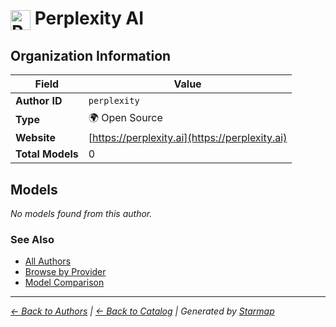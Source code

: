 # <img src="https://raw.githubusercontent.com/agentstation/starmap/master/internal/embedded/logos/perplexity.svg" alt="Perplexity AI" width="32" height="32" style="vertical-align: middle;"> Perplexity AI
  
  
  
## Organization Information
  
| Field | Value |
|---------|---------|
| **Author ID** | `perplexity` |
| **Type** | 🌍 Open Source |
| **Website** | [https://perplexity.ai](https://perplexity.ai) |
| **Total Models** | 0 |

  
## Models
  
*No models found from this author.*
  
### See Also
  
- [All Authors](../)
- [Browse by Provider](../../providers/)
- [Model Comparison](../../models/)
  
---
*_[← Back to Authors](../) | [← Back to Catalog](../../) | Generated by [Starmap](https://github.com/agentstation/starmap)_*